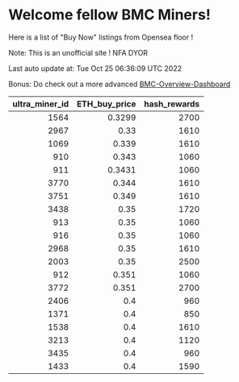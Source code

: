 # Welcome fellow BMC Miners!
Here is a list of "Buy Now" listings from Opensea floor !

Note: This is an unofficial site ! NFA DYOR

Last auto update at: Tue Oct 25 06:36:09 UTC 2022

Bonus: Do check out a more advanced [BMC-Overview-Dashboard](https://dune.com/defifunk/BMC-Overview-Dashboard)


|   ultra_miner_id |   ETH_buy_price |   hash_rewards |
|-----------------:|----------------:|---------------:|
|             1564 |          0.3299 |           2700 |
|             2967 |          0.33   |           1610 |
|             1069 |          0.339  |           1610 |
|              910 |          0.343  |           1060 |
|              911 |          0.3431 |           1060 |
|             3770 |          0.344  |           1610 |
|             3751 |          0.349  |           1610 |
|             3438 |          0.35   |           1720 |
|              913 |          0.35   |           1060 |
|              916 |          0.35   |           1060 |
|             2968 |          0.35   |           1610 |
|             2003 |          0.35   |           2500 |
|              912 |          0.351  |           1060 |
|             3772 |          0.351  |           2700 |
|             2406 |          0.4    |            960 |
|             1371 |          0.4    |            850 |
|             1538 |          0.4    |           1610 |
|             3213 |          0.4    |           1120 |
|             3435 |          0.4    |            960 |
|             1433 |          0.4    |           1590 |